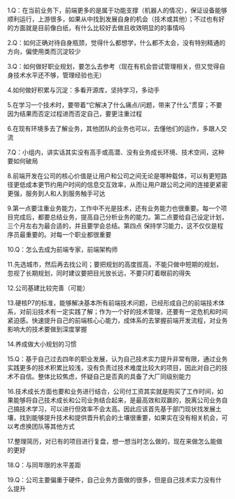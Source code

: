 1.Q：在当前业务下，前端更多的是属于功能支撑（机器人的情况），保证设备能够顺利运行，上游很多，如果从中找到发展自身的机会（技术或其他）；不过也有好的方面就是目前像白纸，有什么比较好去做且收效明显的的事情吗

2.Q：如何正确对待自身瓶颈，觉得什么都想学，什么都不太会，没有特别精通的方向，偏使用类而沉淀较少

3.Q：如何做好职业规划，要怎么去参考（现在有机会尝试管理相关，但又觉得自身技术水平还不够，管理经验也无）

4.如何做好积累与沉淀：多看开源库，坚持学习，多动手

5.在学习一个技术时，要带着“它解决了什么痛点/问题，带来了什么”贯穿；不要因为结果而否定过程进而否定自己，要更注重过程

6.在现有环境多去了解业务，其他团队的业务也可以，去懂他们的运作，多跟人交流

7.Q：小组内，讲实话其实没有高手或高潜、没有业务成长环境、技术空间，这种要如何破局

8.前端开发在公司的核心价值是让用户和公司之间无论是哪种载体，可以有更短路径更低成本更节约用户时间的信息交互效率，从而让用户跟公司之间的连接更紧密更强，服务到人和人到服务触手可达

9.第一点要注重业务能力，工作中不光是技术，还有业务能力也很重要。每一个项目完成后，都要总结业务，提高自己分析业务的能力。第二点要给自己设定计划，三个月左右为最合适的，并且要学会总结。第四点 保持学习能力，这不仅仅是程序员最重要的。对每一个职业都很重要

10.Q：怎么去成为前端专家，前端架构师

11.先选城市，然后再去找公司；要把规划的高度拔高，不能只做中短期的规划，忽视了长期规划，同时建议要把目光放长远，不要只盯着眼前的得失

12.公司基建比较完善（可能）

13.硬核P7的标准，能够解决基本所有前端技术问题，已经形成自己的前端技术体系，对前沿技术有一定实践了解；作为一个好的技术管理，还要有一定危机和时间紧迫感。快速提升自己的前端核心心能力，成体系的去掌握前端开发流程，对业务影响大的技术要做到深度掌握

14.养成做大小规划的习惯

15.Q：基于自己过去四年的职业发展，认为自己技术实力提升非常有限，通过业务实践更多的技术积累比较浅，没有负责过技术难度比较大的项目，因此对自己的技术不自信。整体比较焦虑，怀疑自己是否真的具备了大厂同级别能力

16.技术成长方面也要和业务进行结合，公司付工资其实就是购买了工作时间，如果能够将自己技术成长和公司业务结合起来，是最高效和双赢的，脱离公司业务自己搞技术学习，可以进行但效率不会太高。因此应该首先基于部门现状找发展土壤，找到能够提升技术和提供晋升机会的土壤很重要，如果实在没有相关机会，可以考虑换团队等其他方式

17.整理简历，对已有的项目进行复盘，想一想当时怎么做的，现在来做怎么能做的更好

18.Q：与同年限的水平差距

19.Q：公司主要偏重于硬件，自己业务方面做的很多，但是自己技术实力没有什么提升















